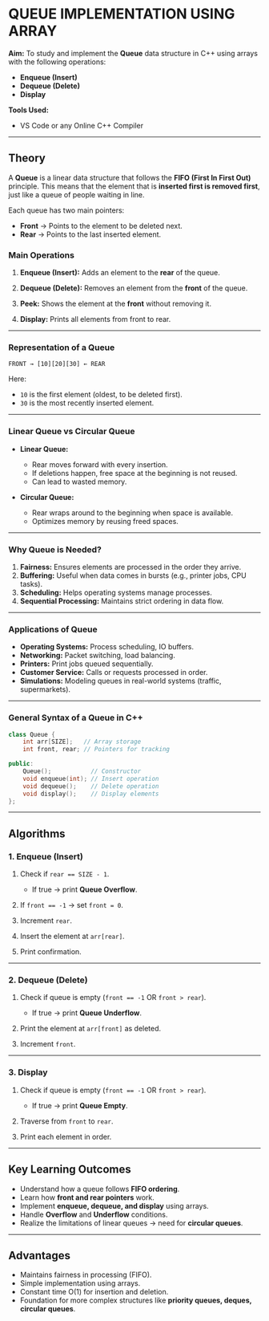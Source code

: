 # QUEUE IMPLEMENTATION USING ARRAY

**Aim:**
To study and implement the **Queue** data structure in C++ using arrays with the following operations:

* **Enqueue (Insert)**
* **Dequeue (Delete)**
* **Display**

**Tools Used:**

* VS Code or any Online C++ Compiler

---

## Theory

A **Queue** is a linear data structure that follows the **FIFO (First In First Out)** principle. This means that the element that is **inserted first is removed first**, just like a queue of people waiting in line.

Each queue has two main pointers:

* **Front** → Points to the element to be deleted next.
* **Rear** → Points to the last inserted element.

### Main Operations

1. **Enqueue (Insert):**
   Adds an element to the **rear** of the queue.

2. **Dequeue (Delete):**
   Removes an element from the **front** of the queue.

3. **Peek:**
   Shows the element at the **front** without removing it.

4. **Display:**
   Prints all elements from front to rear.

---

### Representation of a Queue

```
FRONT → [10][20][30] ← REAR
```

Here:

* `10` is the first element (oldest, to be deleted first).
* `30` is the most recently inserted element.

---

### Linear Queue vs Circular Queue

* **Linear Queue:**

  * Rear moves forward with every insertion.
  * If deletions happen, free space at the beginning is not reused.
  * Can lead to wasted memory.

* **Circular Queue:**

  * Rear wraps around to the beginning when space is available.
  * Optimizes memory by reusing freed spaces.

---

### Why Queue is Needed?

1. **Fairness:** Ensures elements are processed in the order they arrive.
2. **Buffering:** Useful when data comes in bursts (e.g., printer jobs, CPU tasks).
3. **Scheduling:** Helps operating systems manage processes.
4. **Sequential Processing:** Maintains strict ordering in data flow.

---

### Applications of Queue

* **Operating Systems:** Process scheduling, IO buffers.
* **Networking:** Packet switching, load balancing.
* **Printers:** Print jobs queued sequentially.
* **Customer Service:** Calls or requests processed in order.
* **Simulations:** Modeling queues in real-world systems (traffic, supermarkets).

---

### General Syntax of a Queue in C++

```cpp
class Queue {
    int arr[SIZE];   // Array storage
    int front, rear; // Pointers for tracking

public:
    Queue();           // Constructor
    void enqueue(int); // Insert operation
    void dequeue();    // Delete operation
    void display();    // Display elements
};
```

---

## Algorithms

### 1. Enqueue (Insert)

1. Check if `rear == SIZE - 1`.

   * If true → print **Queue Overflow**.
2. If `front == -1` → set `front = 0`.
3. Increment `rear`.
4. Insert the element at `arr[rear]`.
5. Print confirmation.

---

### 2. Dequeue (Delete)

1. Check if queue is empty (`front == -1` OR `front > rear`).

   * If true → print **Queue Underflow**.
2. Print the element at `arr[front]` as deleted.
3. Increment `front`.

---

### 3. Display

1. Check if queue is empty (`front == -1` OR `front > rear`).

   * If true → print **Queue Empty**.
2. Traverse from `front` to `rear`.
3. Print each element in order.

---

## Key Learning Outcomes

* Understand how a queue follows **FIFO ordering**.
* Learn how **front and rear pointers** work.
* Implement **enqueue, dequeue, and display** using arrays.
* Handle **Overflow** and **Underflow** conditions.
* Realize the limitations of linear queues → need for **circular queues**.

---

## Advantages

* Maintains fairness in processing (FIFO).
* Simple implementation using arrays.
* Constant time O(1) for insertion and deletion.
* Foundation for more complex structures like **priority queues, deques, circular queues**.

